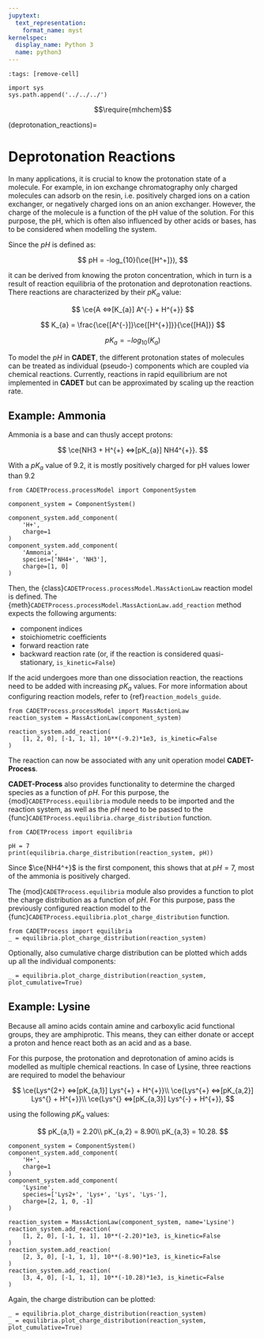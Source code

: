 ```yaml
---
jupytext:
  text_representation:
    format_name: myst
kernelspec:
  display_name: Python 3
  name: python3
---
```


```{code-cell} ipython3
:tags: [remove-cell]

import sys
sys.path.append('../../../')
```

$$\require{mhchem}$$

(deprotonation_reactions)=
# Deprotonation Reactions
In many applications, it is crucial to know the protonation state of a molecule.
For example, in ion exchange chromatography only charged molecules can adsorb on the resin, i.e. positively charged ions on a cation exchanger, or negatively charged ions on an anion exchanger.
However, the charge of the molecule is a function of the pH value of the solution.
For this purpose, the pH, which is often also influenced by other acids or bases, has to be considered when modelling the system.

Since the $pH$ is defined as:

$$
pH = -log_{10}(\ce{[H^+]}),
$$

it can be derived from knowing the proton concentration, which in turn is a result of reaction equilibria of the protonation and deprotonation reactions.
There reactions are characterized by their $pK_a$ value:

$$
\ce{A <=>[K_{a}] A^{-} + H^{+}}
$$

$$
K_{a} = \frac{\ce{[A^{-}]}\ce{[H^{+}]}}{\ce{[HA]}}
$$

$$
pK_{a} = -log_{10}(K_{a})
$$


To model the $pH$ in **CADET**, the different protonation states of molecules can be treated as individual (pseudo-) components which are coupled via chemical reactions.
Currently, reactions in rapid equilibrium are not implemented in **CADET** but can be approximated by scaling up the reaction rate.

## Example: Ammonia
Ammonia is a base and can thusly accept protons:

$$
\ce{NH3 + H^{+} <=>[pK_{a}] NH4^{+}}.
$$

With a $pK_{a}$ value of 9.2, it is mostly positively charged for pH values lower than 9.2

```{code-cell} ipython3
from CADETProcess.processModel import ComponentSystem

component_system = ComponentSystem()

component_system.add_component(
	'H+',
	charge=1
)
component_system.add_component(
	'Ammonia',
	species=['NH4+', 'NH3'],
	charge=[1, 0]
)
```

Then, the {class}`CADETProcess.processModel.MassActionLaw` reaction model is defined.
The {meth}`CADETProcess.processModel.MassActionLaw.add_reaction` method expects the following arguments:
- component indices
- stoichiometric coefficients
- forward reaction rate
- backward reaction rate (or, if the reaction is considered quasi-stationary, `is_kinetic=False`)

If the acid undergoes more than one dissociation reaction, the reactions need to be added with increasing $pK_a$ values.
For more information about configuring reaction models, refer to {ref}`reaction_models_guide`.

```{code-cell} ipython3
from CADETProcess.processModel import MassActionLaw
reaction_system = MassActionLaw(component_system)

reaction_system.add_reaction(
	[1, 2, 0], [-1, 1, 1], 10**(-9.2)*1e3, is_kinetic=False
)
```

The reaction can now be associated with any unit operation model **CADET-Process**.

**CADET-Process** also provides functionality to determine the charged species as a function of $pH$.
For this purpose, the {mod}`CADETProcess.equilibria` module needs to be imported and the reaction system, as well as the $pH$ need to be passed to the {func}`CADETProcess.equilibria.charge_distribution` function.

```{code-cell} ipython3
from CADETProcess import equilibria

pH = 7
print(equilibria.charge_distribution(reaction_system, pH))
```

Since $\ce{NH4^+}$ is the first component, this shows that at $pH = 7$, most of the ammonia is positively charged.

The {mod}`CADETProcess.equilibria` module also provides a function to plot the charge distribution as a function of $pH$.
For this purpose, pass the previously configured reaction model to the {func}`CADETProcess.equilibria.plot_charge_distribution` function.

```{code-cell} ipython3
from CADETProcess import equilibria
_ = equilibria.plot_charge_distribution(reaction_system)
```

Optionally, also cumulative charge distribution can be plotted which adds up all the individual components:

```{code-cell} ipython3
_ = equilibria.plot_charge_distribution(reaction_system, plot_cumulative=True)
```

## Example: Lysine
Because all amino acids contain amine and carboxylic acid functional groups, they are amphiprotic.
This means, they can either donate or accept a proton and hence react both as an acid and as a base.

For this purpose, the protonation and deprotonation of amino acids is modelled as multiple chemical reactions.
In case of Lysine, three reactions are required to model the behaviour

$$
\ce{Lys^{2+} <=>[pK_{a,1}] Lys^{+} + H^{+}}\\
\ce{Lys^{+} <=>[pK_{a,2}] Lys^{} + H^{+}}\\
\ce{Lys^{} <=>[pK_{a,3}] Lys^{-} + H^{+}},
$$

using the following $pK_a$ values:

$$
pK_{a,1} = 2.20\\
pK_{a,2} = 8.90\\
pK_{a,3} = 10.28.
$$

```{code-cell} ipython3
component_system = ComponentSystem()
component_system.add_component(
    'H+',
    charge=1
)
component_system.add_component(
    'Lysine',
    species=['Lys2+', 'Lys+', 'Lys', 'Lys-'],
    charge=[2, 1, 0, -1]
)

reaction_system = MassActionLaw(component_system, name='Lysine')
reaction_system.add_reaction(
    [1, 2, 0], [-1, 1, 1], 10**(-2.20)*1e3, is_kinetic=False
)
reaction_system.add_reaction(
    [2, 3, 0], [-1, 1, 1], 10**(-8.90)*1e3, is_kinetic=False
)
reaction_system.add_reaction(
    [3, 4, 0], [-1, 1, 1], 10**(-10.28)*1e3, is_kinetic=False
)
```

Again, the charge distribution can be plotted:

```{code-cell} ipython3
_ = equilibria.plot_charge_distribution(reaction_system)
_ = equilibria.plot_charge_distribution(reaction_system, plot_cumulative=True)
```
